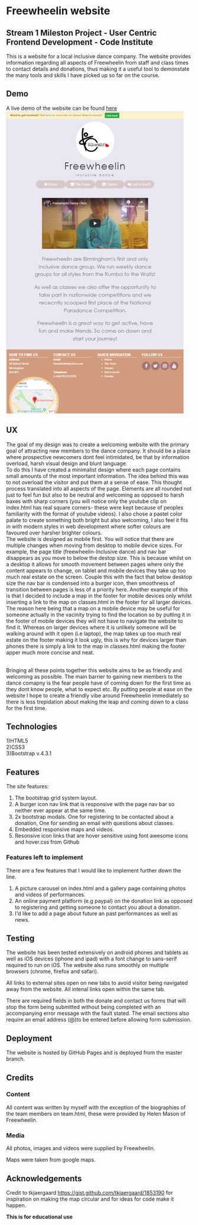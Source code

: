 # Freewheelin website

## Stream 1 Mileston Project - User Centric Frontend Development - Code Institute

This is a website for a local inclusive dance company. The website provides information regarding all aspects of Freewheelin from staff and class times to contact details and donations, thus 
making it a useful tool to demonstate the many tools and skills I have picked up so far on the course.

## Demo

A live demo of the website can be found [here](https://francisillingworth.github.io/milestone-project-1/index.html)\
[<img src="assets/images/screenshot.png">](https://francisillingworth.github.io/milestone-project-1/index.html)

## UX

The goal of my design was to create a welcoming website with the primary goal of attracting new members to the dance company. It should be a place where
prospective newcomers dont feel intimidated, be that by information overload, harsh visual design and blunt language.\
To do this I have created a minimalist design where each page contains small amounts of the most important information.
The idea behind this was to not overload the visitor and put them at a sense of ease.
This thought process translated into all aspects of the page. Elements are all rounded not just to feel
fun but also to be neutral and welcoming as opposed to harsh baxes with sharp corners (you will notice only the youtube clip on index.html has real square corners- 
these were kept because of peoples familiarity with the format of youtube videos).
I also chose a pastel color palate to create something both bright but also welcoming, I also feel it fits in with modern styles in web development where softer colours
are favoured over harsher brighter colours.
\
The website is designed as mobile first. You will notice that there are multiple changes when moving from desktop to mobile device sizes. For example, the page title 
(freewheelin-Inclusive dance) and nav bar disappears as you move to below the destop size. This is because whilst on a desktop it allows for smooth movement between pages where only the content appears
to change, on tablet and mobile devices they take up too much real estate on the screen. Couple this with the fact that below desktop size the nav bar is condensed into a burger icon, then
smoothness of transition between pages is less of a priority here. Another example of this is that I decided to include a map in the footer for mobile devices only whilst inserting a link to the map 
on classes.html in the footer for all larger devices. The reason here being that a map on a mobile device may be useful for someone actually in the vacinity trying to find the location so by putting it in the 
footer of mobile devices they will not have to navigate the website to find it. Whereas on larger devices where it is unlikely someone will be walking around with it open (i.e laptop), the map takes up too
much real estate on the footer making it look ugly, this is why for devices larger than phones there is simply a link to the map in classes.html making the footer apper much more
concise and neat.

\
Bringing all these points together this website aims to be as friendly and welcoming as possible. The main barrier to gaining new members to the dance comapny is the fear 
people have of coming down for the first time as they dont know people, what to expect etc. By putting people at ease on the website I hope to create a friendly
vibe around Freewheelin immediately so there is less trepidation about making the leap and coming down to a class for the first time.

## Technologies

1)HTML5  
2)CSS3  
3)Bootstrap v.4.3.1  

## Features

The site features:
1) The bootstrap grid system layout.
2) A burger icon nav link that is responsive with the page nav bar so neither ever appear at the same time.
3) 2x bootstrap modals. One for registering to be contacted about a donation, One for sending an email with questions about classes.
4) Embedded responsive maps and videos.
5) Resonsive icon links that are hover sensitive using font awesome icons and hover.css from Github

### Features left to implement

There are a few features that I would like to implement further down the line. 
1) A picture carousel on index.html and a gallery page containing photos and videos of performances.
2) An online payment platform (e.g paypal) on the donation link as opposed to registering and getting someone to contact you about a donation.
3) I'd like to add a page about future an past performances as well as news.


## Testing

The website has been tested extensively on android phones and tablets as well as iOS devices (iphone and ipad) with a font change to sans-serif required to run on iOS.
The website also runs smoothly on multiple browsers (chrome, firefox and safari).

All links to external sites open on new tabs to avoid visitor being navigated away from the website. All intenal links open within the same tab.

There are required fields in both the donate and contact us forms that will stop the form being submitted without being completed with an accompanying error message with the fault stated. The email sections also require an email address (@)to
be entered before allowing form submission.

## Deployment

The website is hosted by GitHub Pages and is deployed from the master branch.

## Credits

### Content

All content was written by myself with the exception of the biographies of the team members on team.html, these were provided by Helen Mason of Freewheelin.

### Media

All photos, images and videos were supplied by Freewheelin.

Maps were taken from google maps.

## Acknowledgements

Credit to tkjaergaard  https://gist.github.com/tkjaergaard/1853190  for inspiration on making the map circular and for ideas for code make it happen.

<strong>This is for educational use </strong>







